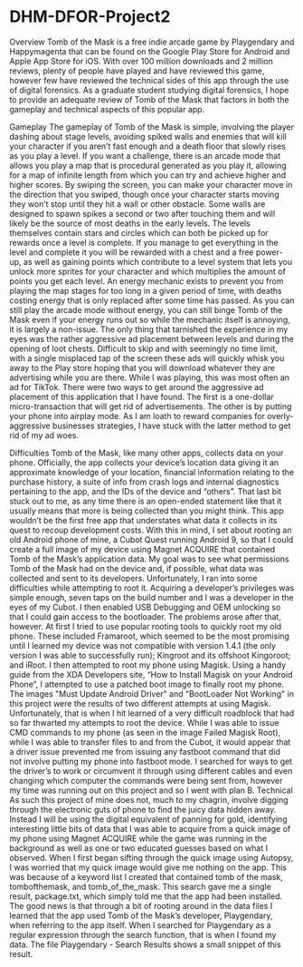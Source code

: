 # DHM-DFOR-Project2
Overview
Tomb of the Mask is a free indie arcade game by Playgendary and Happymagenta that can be found on the Google Play Store for Android and Apple App Store for iOS. With over 100 million downloads and 2 million reviews, plenty of people have played and have reviewed this game, however few have reviewed the technical sides of this app through the use of digital forensics. As a graduate student studying digital forensics, I hope to provide an adequate review of Tomb of the Mask that factors in both the gameplay and technical aspects of this popular app.

Gameplay
The gameplay of Tomb of the Mask is simple, involving the player dashing about stage levels, avoiding spiked walls and enemies that will kill your character if you aren’t fast enough and a death floor that slowly rises as you play a level. If you want a challenge, there is an arcade mode that allows you play a map that is procedural generated as you play it, allowing for a map of infinite length from which you can try and achieve higher and higher scores.
By swiping the screen, you can make your character move in the direction that you swiped, though once your character starts moving they won’t stop until they hit a wall or other obstacle. Some walls are designed to spawn spikes a second or two after touching them and will likely be the source of most deaths in the early levels.
The levels themselves contain stars and circles which can both be picked up for rewards once a level is complete. If you manage to get everything in the level and complete it you will be rewarded with a chest and a free power-up, as well as gaining points which contribute to a level system that lets you unlock more sprites for your character and which multiplies the amount of points you get each level. 
An energy mechanic exists to prevent you from playing the map stages for too long in a given period of time, with deaths costing energy that is only replaced after some time has passed. As you can still play the arcade mode without energy, you can still binge Tomb of the Mask even if your energy runs out so while the mechanic itself is annoying, it is largely a non-issue.
The only thing that tarnished the experience in my eyes was the rather aggressive ad placement between levels and during the opening of loot chests. Difficult to skip and with seemingly no time limit, with a single misplaced tap of the screen these ads will quickly whisk you away to the Play store hoping that you will download whatever they are advertising while you are there. While I was playing, this was most often an ad for TikTok.
There were two ways to get around the aggressive ad placement of this application that I have found. The first is a one-dollar micro-transaction that will get rid of advertisements. The other is by putting your phone into airplay mode. As I am loath to reward companies for overly-aggressive businesses strategies, I have stuck with the latter method to get rid of my ad woes.

Difficulties
Tomb of the Mask, like many other apps, collects data on your phone. Officially, the app collects your device’s location data giving it an approximate knowledge of your location, financial information relating to the purchase history, a suite of info from crash logs and internal diagnostics pertaining to the app, and the IDs of the device and “others”. That last bit stuck out to me, as any time there is an open-ended statement like that it usually means that more is being collected than you might think. This app wouldn’t be the first free app that understates what data it collects in its quest to recoup development costs.
With this in mind, I set about rooting an old Android phone of mine, a Cubot Quest running Android 9, so that I could create a full image of my device using Magnet ACQUIRE that contained Tomb of the Mask’s application data. My goal was to see what permissions Tomb of the Mask had on the device and, if possible, what data was collected and sent to its developers. Unfortunately, I ran into some difficulties while attempting to root it.
Acquiring a developer’s privileges was simple enough, seven taps on the build number and I was a developer in the eyes of my Cubot. I then enabled USB Debugging and OEM unlocking so that I could gain access to the bootloader. The problems arose after that, however.
At first I tried to use popular rooting tools to quickly root my old phone. These included Framaroot, which seemed to be the most promising until I learned my device was not compatible with version 1.4.1 (the only version I was able to successfully run); Kingroot and its offshoot Kingoroot; and iRoot.
I then attempted to root my phone using Magisk. Using a handy guide from the XDA Developers site, “How to Install Magisk on your Android Phone”, I attempted to use a patched boot image to finally root my phone. The images "Must Update Android Driver" and "BootLoader Not Working" in this project were the results of two different attempts at using Magisk. Unfortunately, that is when I hit learned of a very difficult roadblock that had so far thwarted my attempts to root the device. 
While I was able to issue CMD commands to my phone (as seen in the image Failed Magisk Root), while I was able to transfer files to and from the Cubot, it would appear that a driver issue prevented me from issuing any fastboot command that did not involve putting my phone into fastboot mode. I searched for ways to get the driver’s to work or circumvent it through using different cables and even changing which computer the commands were being sent from, however my time was running out on this project and so I went with plan B.
Technical
As such this project of mine does not, much to my chagrin, involve digging through the electronic guts of phone to find the juicy data hidden away. Instead I will be using the digital equivalent of panning for gold, identifying interesting little bits of data that I was able to acquire from a quick image of my phone using Magnet ACQUIRE while the game was running in the background as well as one or two educated guesses based on what I observed.
When I first began sifting through the quick image using Autopsy, I was worried that my quick image would give me nothing on the app. This was because of a keyword list I created that contained tomb of the mask, tombofthemask, and tomb_of_the_mask. This search gave me a single result, package.txt, which simply told me that the app had been installed. 
The good news is that through a bit of rooting around in the data files I learned that the app used Tomb of the Mask’s developer, Playgendary, when referring to the app itself. When I searched for Playgendary as a regular expression through the search function, that is when I found my data. The file Playgendary - Search Results shows a small snippet of this result.
